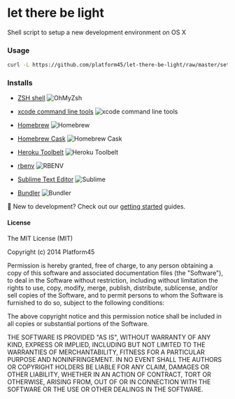 let there be light
==================

Shell script to setup a new development environment on OS X

### Usage

```bash
curl -L https://github.com/platform45/let-there-be-light/raw/master/setup.sh | sh
```

### Installs
 
 - [ZSH shell](http://ohmyz.sh)
   ![OhMyZsh](http://imgur.com/1C0HBho.png)

 - [xcode command line tools](https://developer.apple.com/xcode/downloads/)
   ![xcode command line tools](http://imgur.com/QwdA7qw.png)

 - [Homebrew](http://brew.sh/)
   ![Homebrew](http://imgur.com/5eDVCBm.png) 
 
 - [Homebrew Cask](http://caskroom.io/)
   ![Homebrew Cask](http://imgur.com/HmdSJiv.png) 
 
 - [Heroku Toolbelt](https://toolbelt.heroku.com/)
   ![Heroku Toolbelt](http://imgur.com/9ckVLdH.png) 
 
 - [rbenv](http://rbenv.org)
   ![RBENV](http://i.imgur.com/1ECyXFN.png)

 - [Sublime Text Editor](http://www.sublimetext.com/)
   ![Sublime](http://imgur.com/0EWCalY.png) 
 
 - [Bundler](http://bundler.io/)
   ![Bundler](http://imgur.com/VKs0eUr.png)
 

:candy: New to development? Check out our [getting started](https://github.com/platform45/wiki) guides.

#### License 

The MIT License (MIT)

Copyright (c) 2014 Platform45

Permission is hereby granted, free of charge, to any person obtaining a copy
of this software and associated documentation files (the "Software"), to deal
in the Software without restriction, including without limitation the rights
to use, copy, modify, merge, publish, distribute, sublicense, and/or sell
copies of the Software, and to permit persons to whom the Software is
furnished to do so, subject to the following conditions:

The above copyright notice and this permission notice shall be included in all
copies or substantial portions of the Software.

THE SOFTWARE IS PROVIDED "AS IS", WITHOUT WARRANTY OF ANY KIND, EXPRESS OR
IMPLIED, INCLUDING BUT NOT LIMITED TO THE WARRANTIES OF MERCHANTABILITY,
FITNESS FOR A PARTICULAR PURPOSE AND NONINFRINGEMENT. IN NO EVENT SHALL THE
AUTHORS OR COPYRIGHT HOLDERS BE LIABLE FOR ANY CLAIM, DAMAGES OR OTHER
LIABILITY, WHETHER IN AN ACTION OF CONTRACT, TORT OR OTHERWISE, ARISING FROM,
OUT OF OR IN CONNECTION WITH THE SOFTWARE OR THE USE OR OTHER DEALINGS IN THE
SOFTWARE.
